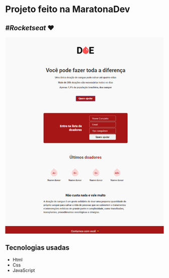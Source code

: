 # Projeto feito na MaratonaDev 
## *#Rocketseat* ❤

![](Layout.png)

## Tecnologias usadas 
* Html
* Css
* JavaScript 
